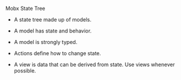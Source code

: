 Mobx State Tree

- A state tree made up of models.

- A model has state and behavior.

- A model is strongly typed.

- Actions define how to change state.

- A view is data that can be derived from state. Use views whenever possible.
